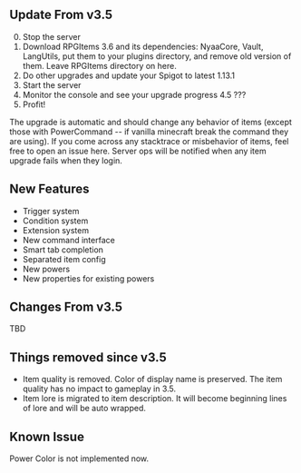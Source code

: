 ## Update From v3.5

0. Stop the server
1. Download RPGItems 3.6 and its dependencies: NyaaCore, Vault, LangUtils, put them to your plugins directory, and remove old version of them. Leave RPGItems directory on here.
2. Do other upgrades and update your Spigot to latest 1.13.1
3. Start the server
4. Monitor the console and see your upgrade progress
4.5 ???
5. Profit!

The upgrade is automatic and should change any behavior of items (except those with PowerCommand -- if vanilla minecraft break the command they are using). If you come across any stacktrace or misbehavior of items, feel free to open an issue here. Server ops will be notified when any item upgrade fails when they login.

## New Features

* Trigger system
* Condition system
* Extension system
* New command interface
* Smart tab completion
* Separated item config
* New powers
* New properties for existing powers

## Changes From v3.5

TBD

## Things removed since v3.5

* Item quality is removed. Color of display name is preserved. The item quality has no impact to gameplay in 3.5.
* Item lore is migrated to item description. It will become beginning lines of lore and will be auto wrapped.

## Known Issue

Power Color is not implemented now.
